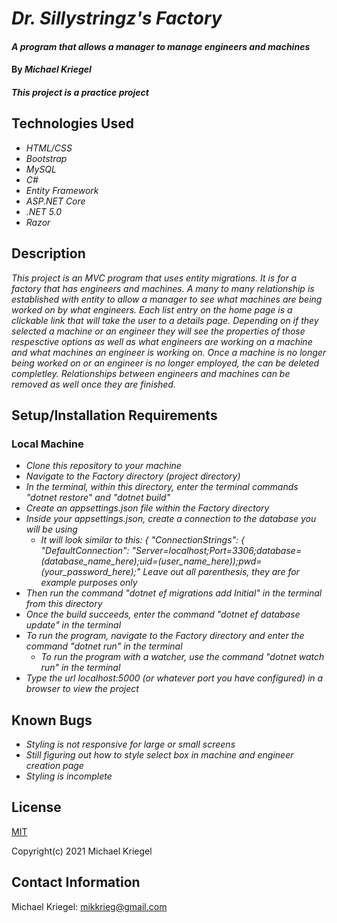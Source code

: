 # _Dr. Sillystringz's Factory_

#### _A program that allows a manager to manage engineers and machines_

#### By _**Michael Kriegel**_

##### This project is a practice project

## Technologies Used

* _HTML/CSS_
* _Bootstrap_
* _MySQL_
* _C#_
* _Entity Framework_
* _ASP.NET Core_
* _.NET 5.0_
* _Razor_

## Description

_This project is an MVC program that uses entity migrations. It is for a factory that has engineers and machines. A many to many relationship is established with entity to allow a manager to see what machines are being worked on by what engineers. Each list entry on the home page is a clickable link that will take the user to a details page. Depending on if they selected a machine or an engineer they will see the properties of those respesctive options as well as what engineers are working on a machine and what machines an engineer is working on. Once a machine is no longer being worked on or an engineer is no longer employed, the can be deleted completley. Relationships between engineers and machines can be removed as well once they are finished._

## Setup/Installation Requirements

### Local Machine
* _Clone this repository to your machine_
* _Navigate to the Factory directory (project directory)_
* _In the terminal, within this directory, enter the terminal commands "dotnet restore" and "dotnet build"_
* _Create an appsettings.json file within the Factory directory_
* _Inside your appsettings.json, create a connection to the database you will be using_
  * _It will look similar to this: { "ConnectionStrings": { "DefaultConnection": "Server=localhost;Port=3306;database=(database_name_here);uid=(user_name_here));pwd=(your_password_here);" Leave out all parenthesis, they are for example purposes only_
* _Then run the command "dotnet ef migrations add Initial" in the terminal from this directory_
* _Once the build succeeds, enter the command "dotnet ef database update" in the terminal_
* _To run the program, navigate to the Factory directory and enter the command "dotnet run" in the terminal_
  * _To run the program with a watcher, use the command "dotnet watch run" in the terminal_
* _Type the url localhost:5000 (or whatever port you have configured) in a browser to view the project_


## Known Bugs

* _Styling is not responsive for large or small screens_
* _Still figuring out how to style select box in machine and engineer creation page_
* _Styling is incomplete_

## License

[MIT](https://opensource.org/licenses/MIT)

Copyright(c) 2021 Michael Kriegel

## Contact Information

Michael Kriegel: mikkrieg@gmail.com
